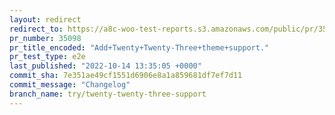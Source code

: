 ```yaml
---
layout: redirect
redirect_to: https://a8c-woo-test-reports.s3.amazonaws.com/public/pr/35098/e2e/index.html
pr_number: 35098
pr_title_encoded: "Add+Twenty+Twenty-Three+theme+support."
pr_test_type: e2e
last_published: "2022-10-14 13:35:05 +0000"
commit_sha: 7e351ae49cf1551d6906e8a1a859681df7ef7d11
commit_message: "Changelog"
branch_name: try/twenty-twenty-three-support
---
```

